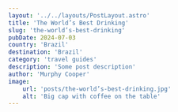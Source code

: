```yaml
---
layout: '../../layouts/PostLayout.astro'
title: 'The World’s Best Drinking'
slug: 'the-world’s-best-drinking'
pubDate: 2024-07-03
country: 'Brazil'
destination: 'Brazil'
category: 'travel guides'
description: 'Some post description'
author: 'Murphy Cooper'
image:
    url: 'posts/the-world’s-best-drinking.jpg'
    alt: 'Big cap with coffee on the table'
---
```

